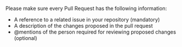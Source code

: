 Please make sure every Pull Request has the following information:

<ul>
  <li>A reference to a related issue in your repository (mandatory)</li>
  <li>A description of the changes proposed in the pull request</li>
  <li>@mentions of the person required for reviewing proposed changes (optional)</li>
</ul>
